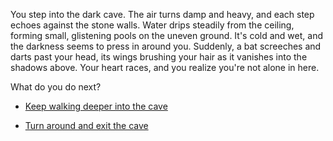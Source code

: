 You step into the dark cave. The air turns damp and heavy, and each step echoes against the stone walls. Water drips steadily from the ceiling, forming small, glistening pools on the uneven ground. It's cold and wet, and the darkness seems to press in around you. Suddenly, a bat screeches and darts past your head, its wings brushing your hair as it vanishes into the shadows above. Your heart races, and you realize you're not alone in here.

What do you do next?

- [Keep walking deeper into the cave](deeper-cave.md)

- [Turn around and exit the cave](exit-cave.md)

